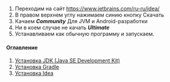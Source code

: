 1. Переходим на сайт https://www.jetbrains.com/ru-ru/idea/
2. В правом верхнем углу нажимаем синию кнопку Скачать
3. Качаем ***Community*** Для JVM и Android-разработки
4. Ни в коем случае не качать ***Ultimate***
5. Устанавливаем как обычную программу и запускаем.

#### Оглавление
1. [Установка JDK (Java SE Development Kit)](/src/Install_JDK.md)
2. [Установка Gradle](/src/Install_Gradle.md)
3. [Установка Idea](/src/Install%20Idea.md)
